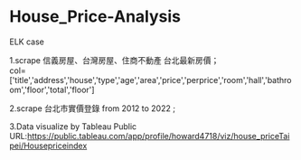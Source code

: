 # House_Price-Analysis
ELK case

1.scrape 信義房屋、台灣房屋、住商不動產 台北最新房價；                                                   
col=['title','address','house','type','age','area','price','perprice','room','hall','bathroom','floor','total','floor']

2.scrape 台北市實價登錄 from 2012 to 2022 ; 

3.Data visualize by Tableau Public URL:https://public.tableau.com/app/profile/howard4718/viz/house_priceTaipei/Housepriceindex

